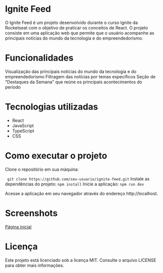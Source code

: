 # Ignite Feed
O Ignite Feed é um projeto desenvolvido durante o curso Ignite da Rocketseat com o objetivo de praticar os conceitos de React. O projeto consiste em uma aplicação web que permite que o usuário acompanhe as principais notícias do mundo da tecnologia e do empreendedorismo.

# Funcionalidades

Visualização das principais notícias do mundo da tecnologia e do empreendedorismo
Filtragem das notícias por temas específicos
Seção de "Destaques da Semana" que reúne os principais acontecimentos do período


# Tecnologias utilizadas
- React
- JavaScript
- TypeScript
- CSS

# Como executar o projeto
Clone o repositório em sua máquina:

``` git clone https://github.com/seu-usuario/ignite-feed.git```
Instale as dependências do projeto:
```npm install```
Inicie a aplicação:
```npm run dev```

Acesse a aplicação em seu navegador através do endereço http://localhost.
# Screenshots
[Página inicial](src/assets/ignite.png)


# Licença
Este projeto está licenciado sob a licença MIT. Consulte o arquivo LICENSE para obter mais informações.

